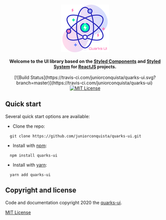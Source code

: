 <div align="center">
  <a href="https://github.com/juniorconquista/quarks-ui">
    <img alt="quarks-ui" src="https://github.com/juniorconquista/quarks-ui/blob/master/quarks-ui.png" height="150px" />
  </a>
</div>

<br />

<div align="center">
  <strong>Welcome to the UI library based on the  <a href="https://styled-components.com/">Styled Components</a> and <a href="https://styled-system.com/">Styled    System</a> for <a href="https://styled-system.com/">ReactJS</a> projects.
  </strong>
  <br />
  <br />
  [![Build Status](https://travis-ci.com/juniorconquista/quarks-ui.svg?branch=master)](https://travis-ci.com/juniorconquista/quarks-ui)
  <a href="https://www.npmjs.com/package/quarks-ui"><img src="https://img.shields.io/npm/v/quarks-ui" alt=""></a>
  <a href="https://camo.githubusercontent.com/a3d4e61babfb298637d411a8e471072266a17dce/68747470733a2f2f666c61742e62616467656e2e6e65742f62616467652f6c6963656e73652f4d49542f626c7565"><img src="https://camo.githubusercontent.com/a3d4e61babfb298637d411a8e471072266a17dce/68747470733a2f2f666c61742e62616467656e2e6e65742f62616467652f6c6963656e73652f4d49542f626c7565" alt="MIT License"></a>
</div>

## Quick start

Several quick start options are available:

-   Clone the repo:

```
  git clone https://github.com/juniorconquista/quarks-ui.git
```

-   Install with [npm](https://www.npmjs.com/):

```
  npm install quarks-ui
```

-   Install with [yarn](https://yarnpkg.com/):

```
  yarn add quarks-ui
```

## Copyright and license

Code and documentation copyright 2020 the [quarks-ui](https://github.com/juniorconquista/quarks-ui).

<a href="https://github.com/juniorconquista/quarks-ui/blob/master/LICENSE">MIT License</a>
